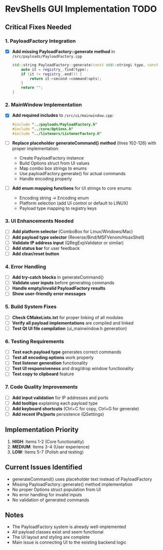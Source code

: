 # RevShells GUI Implementation TODO

## Critical Fixes Needed

### 1. PayloadFactory Integration
- [x] **Add missing PayloadFactory::generate method** in `/src/payloads/PayloadFactory.cpp`
  ```cpp
  std::string PayloadFactory::generate(const std::string& type, const Options& opts) const {
      auto it = registry_.find(type);
      if (it != registry_.end()) {
          return it->second->command(opts);
      }
      return "";
  }
  ```

### 2. MainWindow Implementation
- [x] **Add required includes** to `/src/ui/mainwindow.cpp`:
  ```cpp
  #include "../payloads/PayloadFactory.h"
  #include "../core/Options.h"
  #include "../listeners/ListenerFactory.h"
  ```

- [ ] **Replace placeholder generateCommand() method** (lines 102-126) with proper implementation:
  - Create PayloadFactory instance
  - Build Options struct from UI values
  - Map combo box strings to enums
  - Use payloadFactory.generate() for actual commands
  - Handle encoding properly

- [ ] **Add enum mapping functions** for UI strings to core enums:
  - Encoding string → Encoding enum
  - Platform selection (add UI control or default to LINUX)
  - Payload type mapping to registry keys

### 3. UI Enhancements Needed
- [ ] **Add platform selector** (ComboBox for Linux/Windows/Mac)
- [ ] **Add payload type selector** (Reverse/Bind/MSFVenom/HoaxShell)
- [ ] **Validate IP address input** (QRegExpValidator or similar)
- [ ] **Add status bar** for user feedback
- [ ] **Add clear/reset button**

### 4. Error Handling
- [ ] **Add try-catch blocks** in generateCommand()
- [ ] **Validate user inputs** before generating commands
- [ ] **Handle empty/invalid PayloadFactory results**
- [ ] **Show user-friendly error messages**

### 5. Build System Fixes
- [ ] **Check CMakeLists.txt** for proper linking of all modules
- [ ] **Verify all payload implementations** are compiled and linked
- [ ] **Test Qt UI file compilation** (ui_mainwindow.h generation)

### 6. Testing Requirements
- [ ] **Test each payload type** generates correct commands
- [ ] **Test all encoding options** work properly
- [ ] **Test listener generation** functionality
- [ ] **Test UI responsiveness** and drag/drop window functionality
- [ ] **Test copy to clipboard** feature

### 7. Code Quality Improvements
- [ ] **Add input validation** for IP addresses and ports
- [ ] **Add tooltips** explaining each payload type
- [ ] **Add keyboard shortcuts** (Ctrl+C for copy, Ctrl+G for generate)
- [ ] **Add recent IPs/ports** persistence (QSettings)

## Implementation Priority
1. **HIGH**: Items 1-2 (Core functionality)
2. **MEDIUM**: Items 3-4 (User experience) 
3. **LOW**: Items 5-7 (Polish and testing)

## Current Issues Identified
- generateCommand() uses placeholder text instead of PayloadFactory
- Missing PayloadFactory::generate() method implementation
- No proper Options struct population from UI
- No error handling for invalid inputs
- No validation of generated commands

## Notes
- The PayloadFactory system is already well-implemented
- All payload classes exist and seem functional  
- The UI layout and styling are complete
- Main issue is connecting UI to the existing backend logic